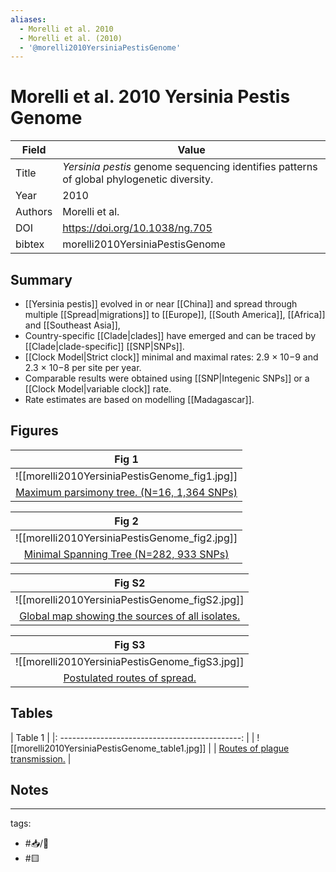 ```yaml
---
aliases:
  - Morelli et al. 2010
  - Morelli et al. (2010)
  - '@morelli2010YersiniaPestisGenome'
---
```


# Morelli et al. 2010 Yersinia Pestis Genome

| Field   | Value                                                                                       |
| ------- | ------------------------------------------------------------------------------------------- |
| Title   | <i>Yersinia pestis</i> genome sequencing identifies patterns of global phylogenetic diversity. | 
| Year    | 2010                                                                                        |
| Authors | Morelli et al.                                                                           |
| DOI     | <https://doi.org/10.1038/ng.705>                                              |
| bibtex  | morelli2010YersiniaPestisGenome         

## Summary

- [[Yersinia pestis]]  evolved in or near [[China]] and spread through multiple [[Spread|migrations]] to [[Europe]], [[South America]], [[Africa]] and [[Southeast Asia]],
- Country-specific [[Clade|clades]] have emerged and can be traced by [[Clade|clade-specific]] [[SNP|SNPs]].
- [[Clock Model|Strict clock]] minimal and maximal rates: 2.9 × 10−9 and 2.3 × 10−8 per site per year.
- Comparable results were obtained using [[SNP|Integenic SNPs]] or a [[Clock Model|variable clock]] rate.
- Rate estimates are based on modelling [[Madagascar]].

## Figures

|                       Fig 1                        |
|:--------------------------------------------------:|
|   ![[morelli2010YersiniaPestisGenome_fig1.jpg]]    |
| [Maximum parsimony tree. (N=16, 1,364 SNPs)](Morelli%20et%20al.%202010%20Yersinia%20Pestis%20Genome.md) |

|                                   Fig 2                                    |
|:--------------------------------------------------------------------------:|
|               ![[morelli2010YersiniaPestisGenome_fig2.jpg]]                |
| [Minimal Spanning Tree (N=282, 933 SNPs)](Morelli%20et%20al.%202010%20Yersinia%20Pestis%20Genome.md) |

| Fig S2                                         |
|:---------------------------------------------: |
| ![[morelli2010YersiniaPestisGenome_figS2.jpg]] |
| [Global map showing the sources of all isolates.](Morelli%20et%20al.%202010%20Yersinia%20Pestis%20Genome.md)                                              |

| Fig S3                                         |
|:---------------------------------------------: |
| ![[morelli2010YersiniaPestisGenome_figS3.jpg]] |
| [Postulated routes of spread.](Morelli%20et%20al.%202010%20Yersinia%20Pestis%20Genome.md)                                              |

## Tables

| Table 1                                         |
|: ---------------------------------------------: |
| ![[morelli2010YersiniaPestisGenome_table1.jpg]] |
| [Routes of plague transmission.](Morelli%20et%20al.%202010%20Yersinia%20Pestis%20Genome.md)                                              |

## Notes

---

tags: 
  - #📥/📰 
  - #🟨